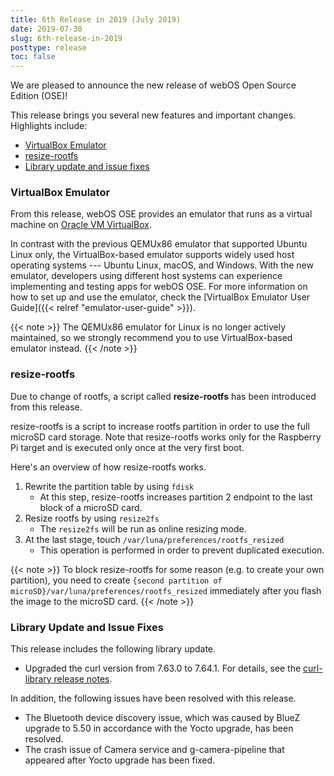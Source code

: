 ```yaml
---
title: 6th Release in 2019 (July 2019)
date: 2019-07-30
slug: 6th-release-in-2019
posttype: release
toc: false
---
```


We are pleased to announce the new release of webOS Open Source Edition (OSE)!

This release brings you several new features and important changes. Highlights include:

  - [VirtualBox Emulator](#virtualbox-emulator)
  - [resize-rootfs](#resize-rootfs)
  - [Library update and issue fixes](#library-update-and-issue-fixes)

### VirtualBox Emulator

From this release, webOS OSE provides an emulator that runs as a virtual machine on [Oracle VM VirtualBox](https://www.virtualbox.org/).

In contrast with the previous QEMUx86 emulator that supported Ubuntu Linux only, the VirtualBox-based emulator supports widely used host operating systems --- Ubuntu Linux, macOS, and Windows. With the new emulator, developers using different host systems can experience implementing and testing apps for webOS OSE. For more information on how to set up and use the emulator, check the [VirtualBox Emulator User Guide]({{< relref "emulator-user-guide" >}}).

{{< note >}}
The QEMUx86 emulator for Linux is no longer actively maintained, so we strongly recommend you to use VirtualBox-based emulator instead.
{{< /note >}}

### resize-rootfs

Due to change of rootfs, a script called **resize-rootfs** has been introduced from this release.

resize-rootfs is a script to increase rootfs partition in order to use the full microSD card storage. Note that resize-rootfs works only for the Raspberry Pi target and is executed only once at the very first boot.

Here's an overview of how resize-rootfs works.

1.  Rewrite the partition table by using `fdisk`
      - At this step, resize-rootfs increases partition 2 endpoint to the last block of a microSD card.
2.  Resize rootfs by using `resize2fs`
      - The `resize2fs` will be run as online resizing mode.
3.  At the last stage, touch `/var/luna/preferences/rootfs_resized`
      - This operation is performed in order to prevent duplicated execution.

{{< note >}}
To block resize-rootfs for some reason (e.g. to create your own partition), you need to create `{second partition of microSD}/var/luna/preferences/rootfs_resized` immediately after you flash the image to the microSD card.
{{< /note >}}

### Library Update and Issue Fixes

This release includes the following library update.

  - Upgraded the curl version from 7.63.0 to 7.64.1. For details, see the [curl-library release notes](https://curl.haxx.se/mail/lib-2019-03/0126.html).

In addition, the following issues have been resolved with this release.

  - The Bluetooth device discovery issue, which was caused by BlueZ upgrade to 5.50 in accordance with the Yocto upgrade, has been resolved.
  - The crash issue of Camera service and g-camera-pipeline that appeared after Yocto upgrade has been fixed.
